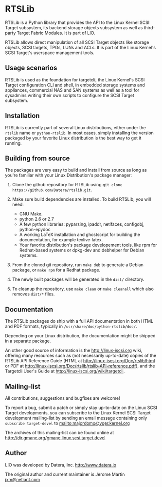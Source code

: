 # RTSLib

RTSLib is a Python library that provides the API to the Linux Kernel SCSI
Target subsystem, its backend storage objects subsystem as well
as third-party Target Fabric Modules. It is part of LIO.

RTSLib allows direct manipulation of all SCSI Target objects like storage
objects, SCSI targets, TPGs, LUNs and ACLs. It is part of the Linux Kernel's
SCSI Target's userspace management tools.

## Usage scenarios

RTSLib is used as the foundation for targetcli, the Linux Kernel's SCSI Target
configuration CLI and shell, in embedded storage systems and appliances, 
commercial NAS and SAN systems as well as a tool for sysadmins writing their
own scripts to configure the SCSI Target subsystem.

## Installation

RTSLib is currently part of several Linux distributions, either under the
`rtslib` name or `python-rtslib`. In most cases, simply installing the version
packaged by your favorite Linux distribution is the best way to get it running.


## Building from source

The packages are very easy to build and install from source as long as
you're familiar with your Linux Distribution's package manager:

1.  Clone the github repository for RTSLib using `git clone
    https://github.com/Datera/rtslib.git`.

2.  Make sure build dependencies are installed. To build RTSLib, you will need:

	* GNU Make.
	* python 2.6 or 2.7
	* A few python libraries: pyparsing, ipaddr, netifaces, configobj, python-epydoc
	* A working LaTeX installation and ghostscript for building the
	  documentation, for example texlive-latex.
	* Your favorite distribution's package developement tools, like rpm for
	  Redhat-based systems or dpkg-dev and debhelper for Debian systems.

3.  From the cloned git repository, run `make deb` to generate a Debian
    package, or `make rpm` for a Redhat package.

4.  The newly built packages will be generated in the `dist/` directory.

5.  To cleanup the repository, use `make clean` or `make cleanall` which also
    removes `dist/*` files.

## Documentation

The RTSLib packages do ship with a full API documentation in both HTML and PDF
formats, typically in `/usr/share/doc/python-rtslib/doc/`.

Depending on your Linux distribution, the documentation might be shipped in a
separate package.

An other good source of information is the http://linux-iscsi.org wiki,
offering many resources such as (not necessarily up-to-date) copies of the
RTSLib API Reference Guide (HTML at http://linux-iscsi.org/Doc/rtslib/html or
PDF at http://linux-iscsi.org/Doc/rtslib/rtslib-API-reference.pdf), and the
Targetcli User's Guide at http://linux-iscsi.org/wiki/targetcli.

## Mailing-list

All contributions, suggestions and bugfixes are welcome!

To report a bug, submit a patch or simply stay up-to-date on the Linux SCSI
Target developments, you can subscribe to the Linux Kernel SCSI Target
development mailing-list by sending an email message containing only
`subscribe target-devel` to <mailto:majordomo@vger.kernel.org>

The archives of this mailing-list can be found online at
http://dir.gmane.org/gmane.linux.scsi.target.devel

## Author

LIO was developed by Datera, Inc.
http://www.datera.io

The original author and current maintainer is
Jerome Martin <jxm@netiant.com>
